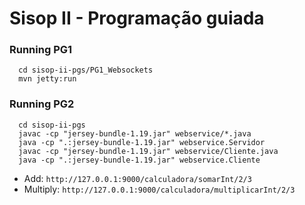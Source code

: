 # Sisop II - Programação guiada

### Running PG1
```
  cd sisop-ii-pgs/PG1_Websockets
  mvn jetty:run
```

### Running PG2
```
  cd sisop-ii-pgs
  javac -cp "jersey-bundle-1.19.jar" webservice/*.java
  java -cp ".:jersey-bundle-1.19.jar" webservice.Servidor
  javac -cp "jersey-bundle-1.19.jar" webservice/Cliente.java
  java -cp ".:jersey-bundle-1.19.jar" webservice.Cliente
```
* Add: `http://127.0.0.1:9000/calculadora/somarInt/2/3`
* Multiply: `http://127.0.0.1:9000/calculadora/multiplicarInt/2/3`
